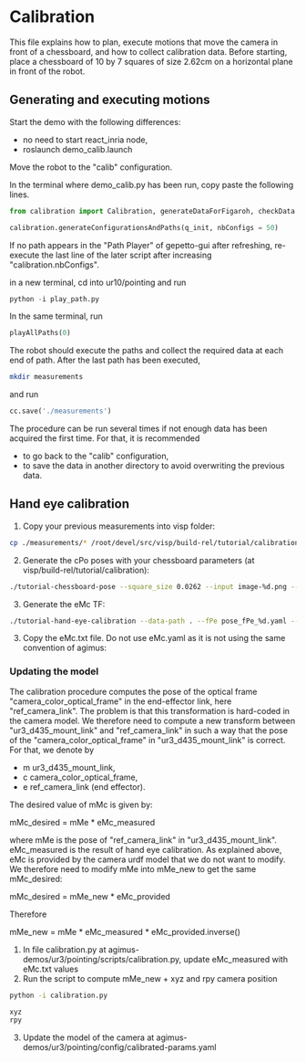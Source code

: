 # Calibration

This file explains how to plan, execute motions that move the camera in front
of a chessboard, and how to collect calibration data. 
Before starting, place a chessboard of 10 by 7 squares of size 2.62cm
on a horizontal plane in front of the robot.

## Generating and executing motions

Start the demo with the following differences:

  - no need to start react_inria node,
  - roslaunch demo_calib.launch

Move the robot to the "calib" configuration.

In the terminal where demo_calib.py has been run, copy paste the
following lines. 

```python
from calibration import Calibration, generateDataForFigaroh, checkData

calibration.generateConfigurationsAndPaths(q_init, nbConfigs = 50)
```

If no path appears in the "Path Player" of gepetto-gui after
refreshing, re-execute the last line of the later script after
increasing "calibration.nbConfigs".

in a new terminal, cd into ur10/pointing and run
```python
python -i play_path.py
```

In the same terminal, run
```python
playAllPaths(0)
```
The robot should execute the paths and collect the required data at each end
of path. After the last path has been executed,

```bash
mkdir measurements
```
and run
```python
cc.save('./measurements')
```

The procedure can be run several times if not enough data has been
acquired the first time. For that, it is recommended

  - to go back to the "calib" configuration,
  - to save the data in another directory to avoid overwriting the previous data.

## Hand eye calibration

1. Copy your previous measurements into visp folder:

```bash
cp ./measurements/* /root/devel/src/visp/build-rel/tutorial/calibration

```
2. Generate the cPo poses with your chessboard parameters (at visp/build-rel/tutorial/calibration):
```bash
./tutorial-chessboard-pose --square_size 0.0262 --input image-%d.png --intrinsic camera.xml --output pose_cPo_%d.yaml
```
3. Generate the eMc TF:
```bash
./tutorial-hand-eye-calibration --data-path . --fPe pose_fPe_%d.yaml --cPo pose_cPo_%d.yaml --output eMc.yaml
```
3. Copy the eMc.txt file. Do not use eMc.yaml as it is not using the same convention of agimus:

### Updating the model

The calibration procedure computes the pose of the optical frame
"camera_color_optical_frame" in the end-effector link, here "ref_camera_link".
The problem is that this transformation is hard-coded in the camera model.
We therefore need to compute a new transform between "ur3_d435_mount_link"
and "ref_camera_link" in such a way that the pose of the
"camera_color_optical_frame" in "ur3_d435_mount_link" is correct. For that,
we denote by

  - m ur3_d435_mount_link,
  - c camera_color_optical_frame,
  - e ref_camera_link (end effector).

The desired value of mMc is given by:

  mMc_desired = mMe * eMc_measured

where mMe is the pose of "ref_camera_link" in "ur3_d435_mount_link".
eMc_measured is the result of hand eye calibration. As explained above,
eMc is provided by the camera urdf model that we do not want to modify. We
therefore need to modify mMe into mMe_new to get the same mMc_desired:

  mMc_desired = mMe_new * eMc_provided

Therefore

  mMe_new = mMe * eMc_measured * eMc_provided.inverse()

1. In file calibration.py at agimus-demos/ur3/pointing/scripts/calibration.py, update eMc_measured with eMc.txt values
2. Run the script to compute mMe_new + xyz and rpy camera position
```bash
python -i calibration.py
```
```python
xyz
rpy
```
3. Update the model of the camera at agimus-demos/ur3/pointing/config/calibrated-params.yaml
